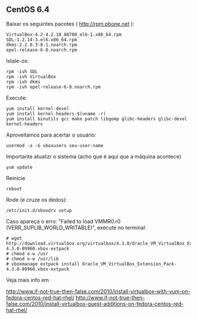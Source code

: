 CentOS 6.4
---


Baixar os seguintes pacotes ( http://rpm.pbone.net ):

    VirtualBox-4.2-4.2.18_88780_el6-1.x86_64.rpm 
    SDL-1.2.14-3.el6.x86_64.rpm
    dkms-2.2.0.3-8.1.noarch.rpm
    epel-release-6-8.noarch.rpm 

Istale-os:

    rpm -ivh SDL
    rpm -ivh VirtualBox
    rpm -ivh dkms
    rpm -ivh epel-release-6-8.noarch.rpm 


Execute:

    yum install kernel-devel
    yum install kernel-headers-$(uname -r)
    yum install binutils gcc make patch libgomp glibc-headers glibc-devel kernel-headers


Aproveitamos para acertar o usuário:

    usermod -a -G vboxusers seu-user-name


Importante atualizr o sistema (acho que é aqui que a máquina acontece)

    yum update

Reinicie

    reboot

Rode (e cruze os dedos):

    /etc/init.d/vboxdrv setup


 Caso apareça o erro: "Failed to load VMMR0.r0 (VERR_SUPLIB_WORLD_WRITABLE)", execute no terminal:

    # wget http://download.virtualbox.org/virtualbox/4.3.0/Oracle_VM_VirtualBox_Extension_Pack-4.3.0-89960.vbox-extpack
    # chmod o-w /usr
    # chmod o-w /usr/lib
    # vboxmanage extpack install Oracle_VM_VirtualBox_Extension_Pack-4.3.0-89960.vbox-extpack



Veja mais info em

http://www.if-not-true-then-false.com/2010/install-virtualbox-with-yum-on-fedora-centos-red-hat-rhel/
http://www.if-not-true-then-false.com/2010/install-virtualbox-guest-additions-on-fedora-centos-red-hat-rhel/